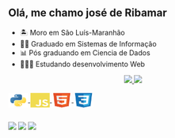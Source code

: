 ## Olá, me chamo josé de Ribamar
- 🏝️ Moro em São Luís-Maranhão
- 👨‍🎓 Graduado em Sistemas de Informação
- 📊 Pós graduando em Ciencia de Dados
- 👨🏻‍💻 Estudando desenvolvimento Web

<div align="center">
  <a href="https://github.com/Ribinha740">
  <img height="100em" src="https://github-readme-stats.vercel.app/api?username=Ribinha740&show_icons=true&theme=darcula&include_all_commits=true&count_private=true"/>
  <img height="100em" src="https://github-readme-stats.vercel.app/api/top-langs/?username=Ribinha740&layout=compact&langs_count=7&theme=darcula"/>
</div>
  
  <div style="display: inline_block"><br>
  <img align="center" alt="Riba-Python" height="30" width="40" src="https://raw.githubusercontent.com/devicons/devicon/master/icons/python/python-original.svg">
  <img align="center" alt="Riba-Js" height="30" width="40" src="https://raw.githubusercontent.com/devicons/devicon/master/icons/javascript/javascript-plain.svg">
  <img align="center" alt="Riba-HTML" height="30" width="40" src="https://raw.githubusercontent.com/devicons/devicon/master/icons/html5/html5-original.svg">
  <img align="center" alt="Riba-CSS" height="30" width="40" src="https://raw.githubusercontent.com/devicons/devicon/master/icons/css3/css3-original.svg">
  
</div>
  
  ##
  
<div>
  <a href="https://www.instagram.com/ribinha_guimaraes/" target="_blank"><img src="https://img.shields.io/badge/-Instagram-%23E4405F?style=for-the-badge&logo=instagram&logoColor=white" target="_blank"></a>
  <a href = "mailto:ribinha740@gmail.com"><img src="https://img.shields.io/badge/Gmail-D14836?style=for-the-badge&logo=gmail&logoColor=white" target="_blank"></a>
  <a href="https://www.linkedin.com/in/jos%C3%A9-de-ribamar-pcd/" target="_blank"><img src="https://img.shields.io/badge/-LinkedIn-%230077B5?style=for-the-badge&logo=linkedin&logoColor=white" target="_blank"></a> 
 </div>

